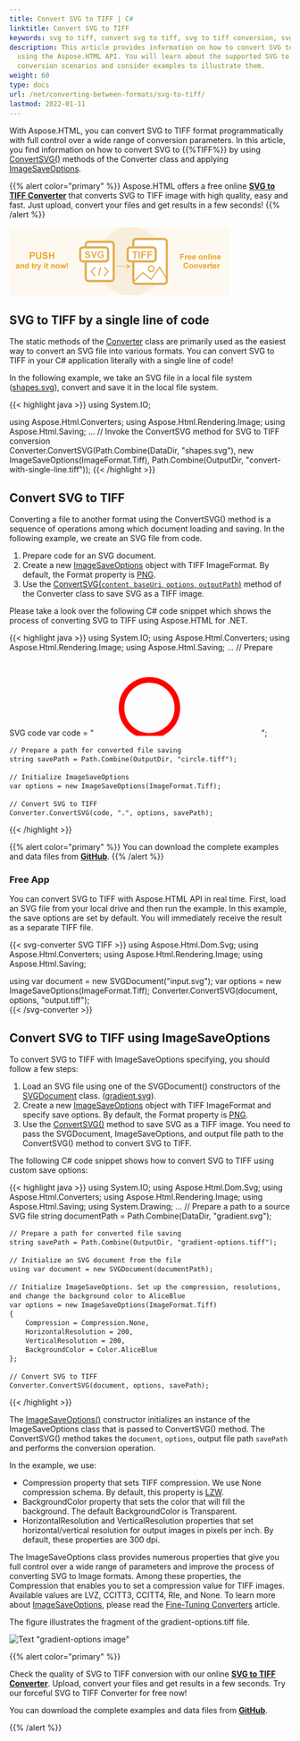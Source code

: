 ```yaml
---
title: Convert SVG to TIFF | C#
linktitle: Convert SVG to TIFF
keywords: svg to tiff, convert svg to tiff, svg to tiff conversion, svg to tiff converter
description: This article provides information on how to convert SVG to TIFF
  using the Aspose.HTML API. You will learn about the supported SVG to TIFF
  conversion scenarios and consider examples to illustrate them.
weight: 60
type: docs
url: /net/converting-between-formats/svg-to-tiff/
lastmod: 2022-01-11
---
```

<link href="./../../style.css" rel="stylesheet" type="text/css" />

With Aspose.HTML, you can convert SVG to TIFF format programmatically with full control over a wide range of conversion parameters. In this article, you find information on how to convert SVG to {{%TIFF%}} by using [ConvertSVG()](https://apireference.aspose.com/html/net/aspose.html.converters/converter/methods/convertsvg/index) methods of the Converter class and applying  [ImageSaveOptions](https://apireference.aspose.com/html/net/aspose.html.saving/imagesaveoptions).

{{% alert color="primary" %}}
Aspose.HTML offers a free online <a href="https://products.aspose.app/svg/conversion/svg-to-tiff" target="_blank">**SVG to TIFF Converter**</a> that converts SVG to TIFF image with high quality, easy and fast. Just upload, convert your files and get results in a few seconds!
{{% /alert %}}

<a href="https://products.aspose.app/svg/conversion/svg-to-tiff" target="_blank">![Text "Banner SVG to TIFF Converter"](svg-to-tiff.png#center)</a>

## **SVG to TIFF by a single line of code**

The static methods of the [Converter](https://apireference.aspose.com/html/net/aspose.html.converters/converter) class are primarily used as the easiest way to convert an SVG file into various formats. You can convert SVG to TIFF in your C# application literally with a single line of code!

In the following example, we take an SVG file in a local file system ([shapes.svg](/html/net/converting-between-formats/svg-to-jpg/shapes.svg)), convert and save it in the local file system.

{{< highlight java >}}
using System.IO;

using Aspose.Html.Converters;
using Aspose.Html.Rendering.Image;
using Aspose.Html.Saving;
...
     // Invoke the ConvertSVG method for SVG to TIFF conversion          
     Converter.ConvertSVG(Path.Combine(DataDir, "shapes.svg"), new ImageSaveOptions(ImageFormat.Tiff), Path.Combine(OutputDir, "convert-with-single-line.tiff"));
{{< /highlight >}}

## **Convert SVG to TIFF**
Converting a file to another format using the ConvertSVG() method is a sequence of operations among which document loading and saving. In the following example, we create an SVG file from code. 

1. Prepare code for an SVG document.
1. Create a new [ImageSaveOptions](https://apireference.aspose.com/html/net/aspose.html.saving/imagesaveoptions) object with TIFF ImageFormat. By default, the Format property is [PNG](https://apireference.aspose.com/html/net/aspose.html.rendering.image/imageformat).
1. Use the [ConvertSVG(`content`, `baseUri`, `options`, `outputPath`)](https://apireference.aspose.com/html/net/aspose.html.converters.converter/convertsvg/methods/51) method of the Converter class to save SVG as a TIFF image. 

Please take a look over the following C# code snippet which shows the process of converting SVG to TIFF using Aspose.HTML for .NET.

{{< highlight java >}}
using System.IO;
using Aspose.Html.Converters;
using Aspose.Html.Rendering.Image;
using Aspose.Html.Saving;
...
    // Prepare SVG code 
    var code = "<svg xmlns='http://www.w3.org/2000/svg'>" +
               "<circle cx ='100' cy ='100' r ='50' fill='none' stroke='red' stroke-width='10' />" +
               "</svg>";

    // Prepare a path for converted file saving 
    string savePath = Path.Combine(OutputDir, "circle.tiff");
    
    // Initialize ImageSaveOptions 
    var options = new ImageSaveOptions(ImageFormat.Tiff);
    
    // Convert SVG to TIFF
    Converter.ConvertSVG(code, ".", options, savePath);
{{< /highlight >}}

{{% alert color="primary" %}} 
You can download the complete examples and data files from [**GitHub**](https://github.com/aspose-html/Aspose.HTML-Documentation/tree/main/content/tests-net).
{{% /alert %}}

### **Free App**
You can convert SVG to TIFF with Aspose.HTML API in real time. First, load an SVG file from your local drive and then run the example. In this example, the save options are set by default. You will immediately receive the result as a separate TIFF file.

{{< svg-converter SVG TIFF  >}}
using Aspose.Html.Dom.Svg;
using Aspose.Html.Converters;
using Aspose.Html.Rendering.Image;
using Aspose.Html.Saving;

   using var document = new SVGDocument("input.svg");
   var options = new ImageSaveOptions(ImageFormat.Tiff);
   Converter.ConvertSVG(document, options, "output.tiff");    
{{< /svg-converter >}}

## **Convert SVG to TIFF using ImageSaveOptions**

To convert SVG to TIFF with ImageSaveOptions specifying, you should follow a few steps: 

1. Load an SVG file using one of the SVGDocument() constructors of the [SVGDocument](https://apireference.aspose.com/html/net/aspose.html.dom.svg/svgdocument) class. ([gradient.svg](/net/converting-between-formats/svg-to-gif/gradient.svg)). 
1. Create a new [ImageSaveOptions](https://apireference.aspose.com/html/net/aspose.html.saving/imagesaveoptions) object with TIFF ImageFormat and specify save options. By default, the Format property is [PNG](https://apireference.aspose.com/html/net/aspose.html.rendering.image/imageformat).
1. Use the [ConvertSVG()](https://apireference.aspose.com/html/net/aspose.html.converters.converter/convertsvg/methods/3) method to save SVG as a TIFF image. You need to pass the SVGDocument, ImageSaveOptions, and output file path to the ConvertSVG() method to convert SVG to TIFF.

The following C# code snippet shows how to convert SVG to TIFF using custom save options:

{{< highlight java >}}
using System.IO;
using Aspose.Html.Dom.Svg;
using Aspose.Html.Converters;
using Aspose.Html.Rendering.Image;
using Aspose.Html.Saving;
using System.Drawing;
...
    // Prepare a path to a source SVG file
    string documentPath = Path.Combine(DataDir, "gradient.svg");

    // Prepare a path for converted file saving 
    string savePath = Path.Combine(OutputDir, "gradient-options.tiff");
    
    // Initialize an SVG document from the file
    using var document = new SVGDocument(documentPath);
    
    // Initialize ImageSaveOptions. Set up the compression, resolutions, and change the background color to AliceBlue 
    var options = new ImageSaveOptions(ImageFormat.Tiff)
    {
        Compression = Compression.None,
        HorizontalResolution = 200,
        VerticalResolution = 200,
        BackgroundColor = Color.AliceBlue                
    };
    
    // Convert SVG to TIFF
    Converter.ConvertSVG(document, options, savePath);
{{< /highlight >}}

The [ImageSaveOptions()](https://apireference.aspose.com/html/net/aspose.html.saving/imagesaveoptions/constructors/main) constructor initializes an instance of the ImageSaveOptions class that is passed to ConvertSVG() method. The ConvertSVG() method takes the `document`, `options`,  output file path `savePath` and performs the conversion operation.

In the example, we use:
 - Compression property that sets TIFF compression. We use None compression schema. By default, this property is [LZW](https://apireference.aspose.com/html/net/aspose.html.rendering.image/compression).
 - BackgroundColor property that sets the color that will fill the background. The default BackgroundColor is Transparent.
 - HorizontalResolution and VerticalResolution properties that set horizontal/vertical resolution for output images in pixels per inch. By default, these properties are 300 dpi.

The ImageSaveOptions class provides numerous properties that give you full control over a wide range of parameters and improve the process of converting SVG to Image formats. Among these properties, the Compression that enables you to set a compression value for TIFF images.  Available values are LVZ, CCITT3, CCITT4, Rle, and None. To learn more about [ImageSaveOptions](https://apireference.aspose.com/html/net/aspose.html.saving/imagesaveoptions), please read the [Fine-Tuning Converters](/html/net/converting-between-formats/fine-tuning-converters/) article.



The figure illustrates the fragment of the gradient-options.tiff file.

![Text "gradient-options image"](../gradient-options.png#center)



{{% alert color="primary" %}} 

Check the quality of SVG to TIFF conversion with our online [**SVG to TIFF Converter**](https://products.aspose.app/svg/conversion/svg-to-tiff). Upload, convert your files and get results in a few seconds. Try our forceful SVG to TIFF Converter for free now!

You can download the complete examples and data files from [**GitHub**](https://github.com/aspose-html/Aspose.HTML-Documentation/tree/main/content/tests-net).

{{% /alert %}}







